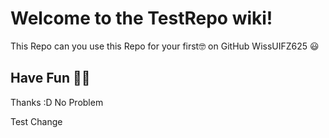 Welcome to the TestRepo wiki!
=============================

This Repo can you use this Repo for your first🤓 on GitHub WissUIFZ625 😃

Have Fun 🤡🎉
-------------

Thanks :D No Problem


Test Change
